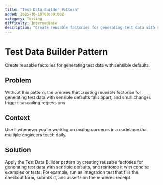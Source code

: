 ```yaml
---
title: "Test Data Builder Pattern"
added: 2025-10-10T00:00:00Z
category: Testing
difficulty: Intermediate
description: "Create reusable factories for generating test data with sensible defaults."
---
```

# Test Data Builder Pattern

Create reusable factories for generating test data with sensible defaults.

## Problem

Without this pattern, the premise that creating reusable factories for generating test data with sensible defaults falls apart, and small changes trigger cascading regressions.

## Context

Use it whenever you're working on testing concerns in a codebase that multiple engineers touch daily.

## Solution

Apply the Test Data Builder pattern by creating reusable factories for generating test data with sensible defaults, and reinforce it with concise examples or tests. For example, run an integration test that fills the checkout form, submits it, and asserts on the rendered receipt.
